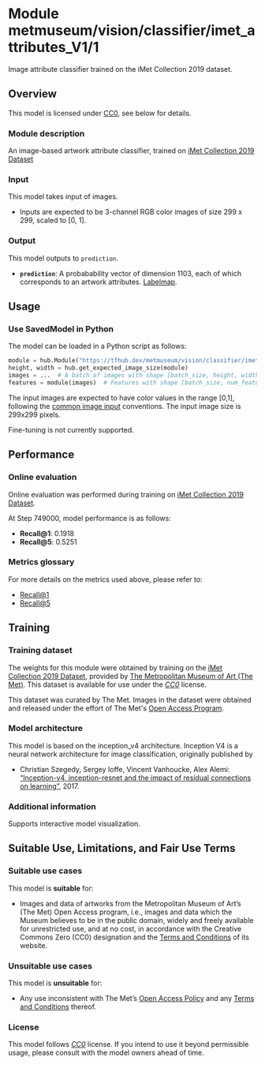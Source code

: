 # Module metmuseum/vision/classifier/imet_attributes_V1/1
Image attribute classifier trained on the iMet Collection 2019 dataset.


<!-- dataset: iMet Collection 2019 -->
<!-- module-type: image-classification-logits-->
<!-- network-architecture: Inception V4 -->
<!-- fine-tunable: false -->
<!-- format: hub -->
<!-- interactive-model-name: imet_attribute_classifier -->
<!-- license: custom -->

## Overview

This model is licensed under
[CC0](https://creativecommons.org/share-your-work/public-domain/cc0/), see below
for details.

### Module description

An image-based artwork attribute classifier, trained on
[iMet Collection 2019 Dataset](https://arxiv.org/pdf/1906.00901.pdf)

### Input

This model takes input of images.

*   Inputs are expected to be 3-channel RGB color images of size 299 x 299,
    scaled to [0, 1].

### Output

This model outputs to `prediction`.

*   **`prediction`**: A probabability vector of dimension 1103, each of which
    corresponds to an artwork attributes.
    [Labelmap](https://www.gstatic.com/aihub/tfhub/labelmaps/imetv1_labelmap.csv).

## Usage

### Use SavedModel in Python

The model can be loaded in a Python script as follows:

```python
module = hub.Module("https://tfhub.dev/metmuseum/vision/classifier/imet_attributes_V1/1")
height, width = hub.get_expected_image_size(module)
images = ...  # A batch of images with shape [batch_size, height, width, 3].
features = module(images)  # Features with shape [batch_size, num_features].
```

The input images are expected to have color values in the range [0,1], following
the
[common image input](https://www.tensorflow.org/hub/common_signatures/images#input)
conventions. The input image size is 299x299 pixels.

Fine-tuning is not currently supported.

## Performance

### Online evaluation

Online evaluation was performed during training on
[iMet Collection 2019 Dataset](https://arxiv.org/pdf/1906.00901.pdf).

At Step 749000, model performance is as follows:

*   **Recall@1**: 0.1918
*   **Recall@5**: 0.5251

### Metrics glossary

For more details on the metrics used above, please refer to:

*   [Recall@1](https://www.tensorflow.org/api_docs/python/tf/compat/v1/metrics/recall_at_k)
*   [Recall@5](https://www.tensorflow.org/api_docs/python/tf/compat/v1/metrics/recall_at_k)

## Training

### Training dataset

The weights for this module were obtained by training on the
[iMet Collection 2019 Dataset](https://arxiv.org/pdf/1906.00901.pdf), provided
by [The Metropolitan Museum of Art (The Met)](https://www.metmuseum.org/). This
dataset is available for use under the
*[CC0](https://creativecommons.org/share-your-work/public-domain/cc0/)* license.

This dataset was curated by The Met. Images in the dataset were obtained and
released under the effort of The Met's
[Open Access Program](https://www.metmuseum.org/about-the-met/policies-and-documents/open-access).

### Model architecture

This model is based on the inception_v4 architecture. Inception V4 is a neural
network architecture for image classification, originally published by

*   Christian Szegedy, Sergey Ioffe, Vincent Vanhoucke, Alex Alemi:
    [“Inception-v4, inception-resnet and the impact of residual connections on
    learning”](https://arxiv.org/abs/1602.07261), 2017.

### Additional information

Supports interactive model visualization.

## Suitable Use, Limitations, and Fair Use Terms

### Suitable use cases

This model is **suitable** for:

*   Images and data of artworks from the Metropolitan Museum of Art’s (The Met)
    Open Access program, i.e., images and data which the Museum believes to be
    in the public domain, widely and freely available for unrestricted use, and
    at no cost, in accordance with the Creative Commons Zero (CC0) designation
    and the
    [Terms and Conditions](https://www.metmuseum.org/information/terms-and-conditions)
    of its website.

### Unsuitable use cases

This model is **unsuitable** for:

*   Any use inconsistent with The Met’s
    [Open Access Policy](https://www.metmuseum.org/about-the-met/policies-and-documents/image-resources)
    and any
    [Terms and Conditions](https://www.metmuseum.org/information/terms-and-conditions)
    thereof.

### License

This model follows
*[CC0](https://creativecommons.org/share-your-work/public-domain/cc0/)* license.
If you intend to use it beyond permissible usage, please consult with the model
owners ahead of time.
